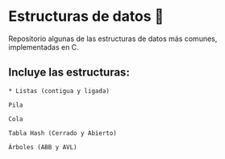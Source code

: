 # Estructuras de datos 🚀

Repositorio algunas de las estructuras de datos más comunes, implementadas en C.

## Incluye las estructuras:
```
* Listas (contigua y ligada)

Pila

Cola

Tabla Hash (Cerrado y Abierto)

Árboles (ABB y AVL)
